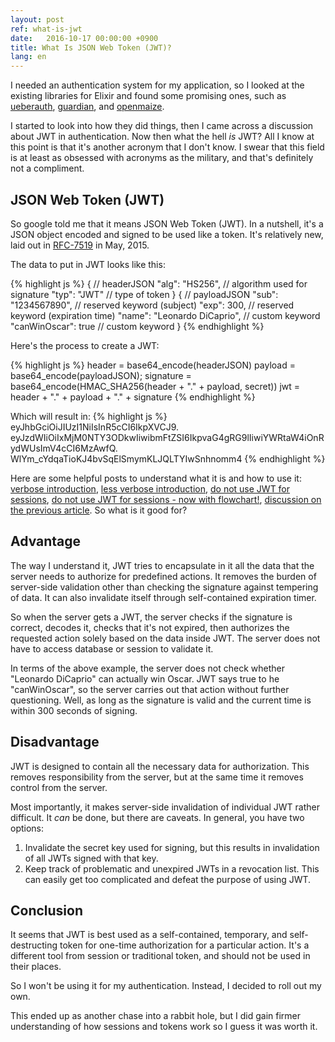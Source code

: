 ```yaml
---
layout: post
ref: what-is-jwt
date:   2016-10-17 00:00:00 +0900
title: What Is JSON Web Token (JWT)?
lang: en
---
```


I needed an authentication system for my application, so I looked at the existing libraries for Elixir and found some promising ones, such as [ueberauth](https://github.com/ueberauth/ueberauth), [guardian](https://github.com/ueberauth/guardian), and [openmaize](https://github.com/riverrun/openmaize). 

I started to look into how they did things, then I came across a discussion about JWT in authentication. Now then what the hell *is* JWT? All I know at this point is that it's another acronym that I don't know. I swear that this field is at least as obsessed with acronyms as the military, and that's definitely not a compliment. 

## JSON Web Token (JWT)

So google told me that it means JSON Web Token (JWT). In a nutshell, it's a JSON object encoded and signed to be used like a token. It's relatively new, laid out in [RFC-7519](https://tools.ietf.org/html/rfc7519) in May, 2015. 

The data to put in JWT looks like this:

{% highlight js %}
{ // headerJSON
  "alg": "HS256", // algorithm used for signature
  "typ": "JWT" // type of token
}
{ // payloadJSON
  "sub": "1234567890", // reserved keyword (subject)
  "exp": 300, // reserved keyword (expiration time)
  "name": "Leonardo DiCaprio", // custom keyword
  "canWinOscar": true // custom keyword
}
{% endhighlight %}

Here's the process to create a JWT:

{% highlight js %}
header = base64_encode(headerJSON)
payload = base64_encode(payloadJSON);
signature = base64_encode(HMAC_SHA256(header + "." + payload, secret))
jwt = header + "." + payload + "." + signature
{% endhighlight %}

Which will result in:
{% highlight js %}
eyJhbGciOiJIUzI1NiIsInR5cCI6IkpXVCJ9.
eyJzdWIiOiIxMjM0NTY3ODkwIiwibmFtZSI6IkpvaG4gRG9lIiwiYWRtaW4iOnRydWUsImV4cCI6MzAwfQ.
WlYm_cYdqaTioKJ4bvSqElSmymKLJQLTYIwSnhnomm4
{% endhighlight %}

Here are some helpful posts to understand what it is and how to use it: [verbose introduction](https://jwt.io/introduction/), [less verbose introduction](https://stormpath.com/blog/jwt-the-right-way), [do not use JWT for sessions](http://cryto.net/~joepie91/blog/2016/06/13/stop-using-jwt-for-sessions/), [do not use JWT for sessions - now with flowchart!](http://cryto.net/~joepie91/blog/2016/06/19/stop-using-jwt-for-sessions-part-2-why-your-solution-doesnt-work/), [discussion on the previous article](https://news.ycombinator.com/item?id=11895440). So what is it good for?

## Advantage

The way I understand it, JWT tries to encapsulate in it all the data that the server needs to authorize for predefined actions. It removes the burden of server-side validation other than checking the signature against tempering of data. It can also invalidate itself through self-contained expiration timer.

So when the server gets a JWT, the server checks if the signature is correct, decodes it, checks that it's not expired, then authorizes the requested action solely based on the data inside JWT. The server does not have to access database or session to validate it. 

In terms of the above example, the server does not check whether "Leonardo DiCaprio" can actually win Oscar. JWT says true to he "canWinOscar", so the server carries out that action without further questioning. Well, as long as the signature is valid and the current time is within 300 seconds of signing.

## Disadvantage
JWT is designed to contain all the necessary data for authorization. This removes responsibility from the server, but at the same time it removes control from the server.

Most importantly, it makes server-side invalidation of individual JWT rather difficult. It *can* be done, but there are caveats. In general, you have two options: 

1. Invalidate the secret key used for signing, but this results in invalidation of all JWTs signed with that key.  
2. Keep track of problematic and unexpired JWTs in a revocation list. This can easily get too complicated and defeat the purpose of using JWT.

## Conclusion
It seems that JWT is best used as a self-contained, temporary, and self-destructing token for one-time authorization for a particular action. It's a different tool from session or traditional token, and should not be used in their places.

So I won't be using it for my authentication. Instead, I decided to roll out my own. 

This ended up as another chase into a rabbit hole, but I did gain firmer understanding of how sessions and tokens work so I guess it was worth it. 